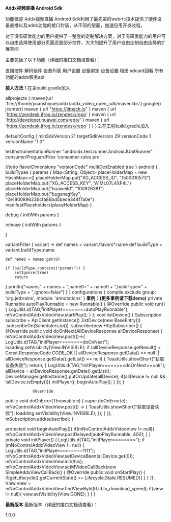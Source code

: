 <b>Addx视频直播 Android Sdk</b>


功能概述
Addx视频直播 Android Sdk利用了最先进的webrtc技术提供了硬件设备直播以及addx功能的接口封装，从不同的层面，加速应用开发过程，

对于没有研发能力的用户提供了一整套的定制解决方案，对于有研发能力的用户可以自由选择使用部分页面还是部分控件，大大的提升了用户自由定制自由选择的扩展空间

主要包括了以下功能（详细的接口文档请查看）：

直播控件
解码组件
设备列表
用户设置
设备绑定
设备设置
相册
sdcard回看
所有功能的addx服务api

<b>接入方法</b>
1.在主build.gradle加入

allprojects {
        maven{url 'file:///home/yuanshiyue/addx/addx_video_open_sdk/mavenlibs'}
        google()
        jcenter()
        maven { url "https://jitpack.io" }
        maven { url 'https://zendesk.jfrog.io/zendesk/repo' }
        maven { url 'http://developer.huawei.com/repo/' }
        maven { url 'https://zendesk.jfrog.io/zendesk/repo' }
    }
}
2.在工程build.gradle加入

defaultConfig {
    minSdkVersion 21
 targetSdkVersion 29
 versionCode 1
 versionName "1.0"

 testInstrumentationRunner "androidx.test.runner.AndroidJUnitRunner"
 consumerProguardFiles 'consumer-rules.pro'

 //todo
 flavorDimensions "versionCode"
 multiDexEnabled true
}
android {
buildTypes {
params {
    Map<String, Object> placeHolderMap = new HashMap<>()
    placeHolderMap.put("XG_ACCESS_ID", "1500010573")
    placeHolderMap.put("XG_ACCESS_KEY", "A1ML07L4XF4L")
    placeHolderMap.put("huaweiId", "100926381")
    placeHolderMap.put("bugsnagKey", "0e1800896236cfa86bd5bece344f7a0e")
    manifestPlaceholders(placeHolderMap)
}

debug {
    initWith params
}

release {
    initWith params
}

}

variantFilter { variant ->
    def names = variant.flavors*.name
    def buildType = variant.buildType.name


    def name0 = names.get(0)

    if (buildType.contains("params")) {
        setIgnore(true)
        return
 }
    println("names" + names + ",name0=" + name0 + ",buildType=" + buildType + ",ignore=false")
}
}
configurations {
    compile.exclude group: 'org.jetbrains', module: 'annotations'
}
<b>事例：(更多事例请下载demo)</b>
private Runnable autoPlayRunnable = new Runnable() {
    @Override
 public void run() {
        LogUtils.d(TAG,"initPlayer========autoPlayRunnable");
 mNoControlAddxVideoView.startPlay();
 }
};
void listDevice() {
    Subscription subscribe = ApiClient.getInstance()
            .listDevice(new BaseEntry())
            .subscribeOn(Schedulers.io())
            .subscribe(new HttpSubscriber<AllDeviceResponse>() {
                @Override
 public void doOnNext(AllDeviceResponse allDeviceResponse) {
                    mNoControlAddxVideoView.post(()->{
                        LogUtils.d(TAG,"initPlayer========doOnNext");
 loadding.setVisibility(View.INVISIBLE);
 if (allDeviceResponse.getResult() < Const.ResponseCode.CODE_OK
 || allDeviceResponse.getData() == null
 || allDeviceResponse.getData().getList() == null) {
                            ToastUtils.showShort("获取设备失败");
 return;
 }
                        LogUtils.d(TAG,"initPlayer========doOnNext===ok");
 allDevice = allDeviceResponse.getData().getList();
 DeviceManager.getInstance().putOrUpdate(allDevice);
 if(allDevice != null && !allDevice.isEmpty()){
                            initPlayer();
 beginAutoPlay();
 }
                    });
 }

                @Override
 public void doOnError(Throwable e) {
                    super.doOnError(e);
 mNoControlAddxVideoView.post(() -> {
                        ToastUtils.showShort("获取设备失败");
 loadding.setVisibility(View.INVISIBLE);
 });
 }
            });
 mSubscription.add(subscribe);
}

protected void beginAutoPlay(){
    if(mNoControlAddxVideoView != null){
        mNoControlAddxVideoView.postDelayed(autoPlayRunnable, 400);
 }
}
private void initPlayer() {
    LogUtils.d(TAG,"initPlayer========");
 if (mNoControlAddxVideoView != null) {
        LogUtils.d(TAG,"initPlayer========1111");
 mNoControlAddxVideoView.setDeviceBean(allDevice.get(0));
 mNoControlAddxVideoView.init(this);
 mNoControlAddxVideoView.setMVideoCallBack(new SimpleAddxViewCallBack() {
            @Override
 public void onStartPlay() {
                if(getLifecycle().getCurrentState() == Lifecycle.State.RESUMED){
                }
            }
        });
 View view = mNoControlAddxVideoView.findViewById(R.id.tv_download_speed);
 if(view != null){
            view.setVisibility(View.GONE);
 }
    }
}

<b>最新版本</b>
最新版本（详细的接口文档请查看）：

1.0.0
